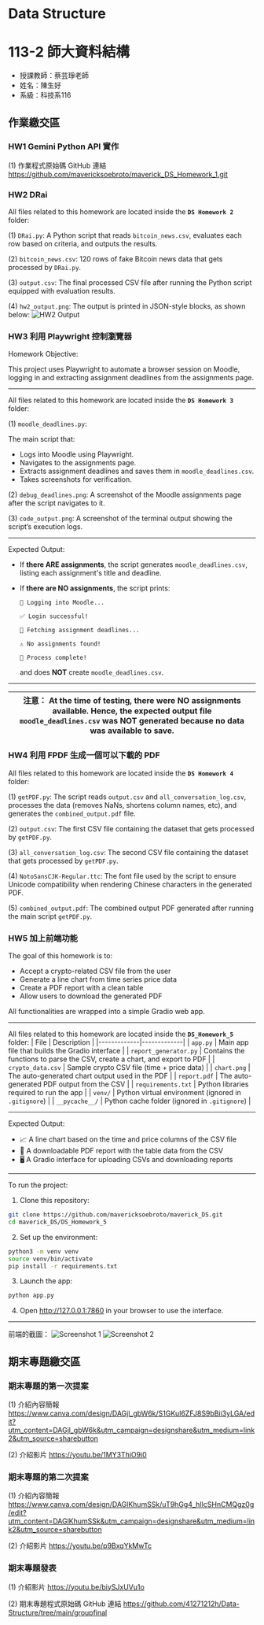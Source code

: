 # Data Structure

# 113-2 師大資料結構
- 授課教師：蔡芸琤老師
- 姓名：陳生好
- 系級：科技系116

## 作業繳交區
### HW1 Gemini Python API 實作
(1) 作業程式原始碼 GitHub 連結
https://github.com/mavericksoebroto/maverick_DS_Homework_1.git

### HW2 DRai
All files related to this homework are located inside the **`DS Homework 2`** folder:

(1) `DRai.py`: A Python script that reads `bitcoin_news.csv`, evaluates each row based on criteria, and outputs the results.

(2) `bitcoin_news.csv`: 120 rows of fake Bitcoin news data that gets processed by `DRai.py`.

(3) `output.csv`: The final processed CSV file after running the Python script equipped with evaluation results.

(4) `hw2_output.png`: The output is printed in JSON-style blocks, as shown below:
![HW2 Output](https://github.com/user-attachments/assets/ecf5b8ef-99e7-47fc-9f53-5937043faf41)
  
### HW3 利用 Playwright 控制瀏覽器
Homework Objective:

This project uses Playwright to automate a browser session on Moodle, logging in and extracting assignment deadlines from the assignments page.

****

All files related to this homework are located inside the **`DS Homework 3`** folder:

(1) `moodle_deadlines.py`: 

  The main script that:
- Logs into Moodle using Playwright.
- Navigates to the assignments page.
- Extracts assignment deadlines and saves them in `moodle_deadlines.csv`.
- Takes screenshots for verification.

(2) `debug_deadlines.png`: A screenshot of the Moodle assignments page after the script navigates to it.

(3) `code_output.png`: A screenshot of the terminal output showing the script’s execution logs.

****

Expected Output:
- If **there ARE assignments**, the script generates `moodle_deadlines.csv`, listing each assignment's title and deadline.
- If **there are NO assignments**, the script prints:

  ```
  🔗 Logging into Moodle...

  ✅ Login successful!

  📌 Fetching assignment deadlines...

  ⚠️ No assignments found!

  📌 Process complete!
  ```
  and does **NOT** create `moodle_deadlines.csv`.

****

| 注意： At the time of testing, there were NO assignments available. Hence, the expected output file `moodle_deadlines.csv` was NOT generated because no data was available to save. |
|:--:|

### HW4 利用 FPDF 生成一個可以下載的 PDF
All files related to this homework are located inside the **`DS Homework 4`** folder:

(1) `getPDF.py`: The script reads `output.csv` and `all_conversation_log.csv`, processes the data (removes NaNs, shortens column names, etc), and generates the `combined_output.pdf` file.

(2) `output.csv`: The first CSV file containing the dataset that gets processed by `getPDF.py`.

(3) `all_conversation_log.csv`: The second CSV file containing the dataset that gets processed by `getPDF.py`.

(4) `NotoSansCJK-Regular.ttc`: The font file used by the script to ensure Unicode compatibility when rendering Chinese characters in the generated PDF.

(5) `combined_output.pdf`: The combined output PDF generated after running the main script `getPDF.py`.

### HW5 加上前端功能
The goal of this homework is to:
- Accept a crypto-related CSV file from the user
- Generate a line chart from time series price data
- Create a PDF report with a clean table
- Allow users to download the generated PDF

All functionalities are wrapped into a simple Gradio web app.

****

All files related to this homework are located inside the **`DS_Homework_5`** folder:
| File | Description |
|-------------|-------------|
| `app.py` | Main app file that builds the Gradio interface |
| `report_generator.py` | Contains the functions to parse the CSV, create a chart, and export to PDF |
| `crypto_data.csv` | Sample crypto CSV file (time + price data) |
| `chart.png` | The auto-generated chart output used in the PDF |
| `report.pdf` | The auto-generated PDF output from the CSV |
| `requirements.txt` | Python libraries required to run the app |
| `venv/` | Python virtual environment (ignored in `.gitignore`) |
| `__pycache__/` | Python cache folder (ignored in `.gitignore`) |

****

Expected Output:
- 📈 A line chart based on the time and price columns of the CSV file
- 📄 A downloadable PDF report with the table data from the CSV
- 🖥️ A Gradio interface for uploading CSVs and downloading reports

****

To run the project:
1. Clone this repository:
```bash
git clone https://github.com/mavericksoebroto/maverick_DS.git
cd maverick_DS/DS_Homework_5
```
2. Set up the environment:
```bash
python3 -m venv venv
source venv/bin/activate
pip install -r requirements.txt
```
3. Launch the app:
```bash
python app.py
```
4. Open http://127.0.0.1:7860 in your browser to use the interface.

****

前端的截圖：
![Screenshot 1](https://github.com/user-attachments/assets/17a5ca08-95e3-400f-9ce0-77f75128404f)
![Screenshot 2](https://github.com/user-attachments/assets/434b77ff-4193-4be4-a5d1-fa7cbf7fe77e)

## 期末專題繳交區
### 期末專題的第一次提案
(1) 介紹內容簡報
https://www.canva.com/design/DAGjl_gbW6k/S1GKuI6ZFJ8S9bBii3yLGA/edit?utm_content=DAGjl_gbW6k&utm_campaign=designshare&utm_medium=link2&utm_source=sharebutton

(2) 介紹影片
https://youtu.be/1MY3ThiO9i0

### 期末專題的第二次提案
(1) 介紹內容簡報
https://www.canva.com/design/DAGlKhumSSk/uT9hGg4_hIlcSHnCMQgz0g/edit?utm_content=DAGlKhumSSk&utm_campaign=designshare&utm_medium=link2&utm_source=sharebutton

(2) 介紹影片
https://youtu.be/p9BxqYkMwTc

### 期末專題發表
(1) 介紹影片
https://youtu.be/biySJxUVu1o

(2) 期末專題程式原始碼 GitHub 連結
https://github.com/41271212h/Data-Structure/tree/main/groupfinal

